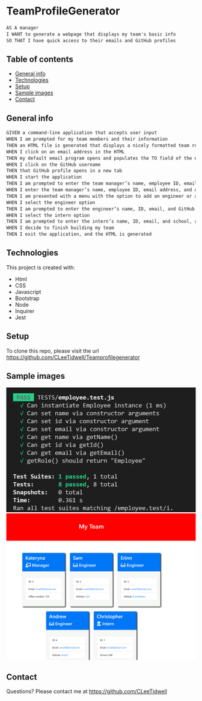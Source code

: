 # TeamProfileGenerator

```md
AS A manager
I WANT to generate a webpage that displays my team's basic info
SO THAT I have quick access to their emails and GitHub profiles
```

## Table of contents
* [General info](#general-info)
* [Technologies](#technologies)
* [Setup](#setup)
* [Sample images](#Sample-images)
* [Contact](#Contact)

## General info
```md
GIVEN a command-line application that accepts user input
WHEN I am prompted for my team members and their information
THEN an HTML file is generated that displays a nicely formatted team roster based on user input
WHEN I click on an email address in the HTML
THEN my default email program opens and populates the TO field of the email with the address
WHEN I click on the GitHub username
THEN that GitHub profile opens in a new tab
WHEN I start the application
THEN I am prompted to enter the team manager’s name, employee ID, email address, and office number
WHEN I enter the team manager’s name, employee ID, email address, and office number
THEN I am presented with a menu with the option to add an engineer or an intern or to finish building my team
WHEN I select the engineer option
THEN I am prompted to enter the engineer’s name, ID, email, and GitHub username, and I am taken back to the menu
WHEN I select the intern option
THEN I am prompted to enter the intern’s name, ID, email, and school, and I am taken back to the menu
WHEN I decide to finish building my team
THEN I exit the application, and the HTML is generated
```

	
## Technologies
This project is created with:
* Html
* CSS
* Javascript
* Bootstrap
* Node
* Inquirer
* Jest

## Setup
To clone this repo, please visit the url https://github.com/CLeeTidwell/Teamprofilegenerator

## Sample images
![screenshot](./Assets/employeetestpass.jpg)
![screenshot](./Assets/deployedgeneratedcode.jpg)

## Contact
Questions? Please contact me at https://github.com/CLeeTidwell
